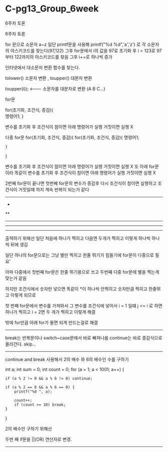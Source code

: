 # C-pg13_Group_6week
6주차 토론


6주차 토론

for 문으로 소문자 a~z
일단 printf문을 사용해 printf("%d %d",'a','z') 로 각 소문자의 아스키코드를 찾는다(97,122)
그후
for문에서 i의 값을 97로 초기화 후 i < 123로 97부터 122까지의 아스키코드를 찾음 그후 i++로 하나씩 증가

인터넷에서 대소문자 변환 함수를 찾는다.

tolower() 소문자 변환 , toupper() 대문자 변환

toupper(i));    <--- 소문자를 대문자로 변환 (A B C...)

for문

for(초기화, 조건식, 증감){    
	명령어1;
}

변수를 초기화 후 조건식이 참이면 아래 명령어가 실행 거짓이면 실행 X


다중 for문
for(초기화, 조건식, 증감){
   for(초기화, 조건식, 증감){
	명령어1;

    }
}

변수를 초기화 후 조건식이 참이면 아래 명령어가 실행 거짓이면 실행 X
또 아래 for문이라 똑같이 변수를 초기화 후 조건식이 참이면 아래 명령어가 실행 거짓이면 실행 X

2번째 for문이 끝나면 첫번째 for문의 변수가 증감후 다시 조건식이 참이면 실행하고 조건식이 거짓일때 까지 계속 반복이 되는거 같다

----------------------------------------------------------------------
*
**
***
****
*****

출력하기 위해선 일단 처음에 하나가 찍히고 다음엔 두개가 찍히고 이렇게 하나씩 하나씩 뒤에 생김

일단 하나의 for문으로는 그냥 별만 찍히고 한줄 뛰기가 힘들기에 for문이 다중으로 필요'

아마 다중에서 첫번쨰 for문은 한줄 뛰기용으로 쓰고 두번쨰 다중 for문에 별을 찍는게 맞는거 같음

하지만 조건식에서 숫자만 넣으면 똑같이 *이 하나씩 안찍히고 숫자만큼 찍히고 한줄뛰고 이렇게 되므로

첫 번째 for문에서 변수를 가져와서 그 변수를 조건식에 넣어서 i = 1 일떄 j <= i 로 하면 하나가 찍히고 i = 2면 두 개가 찍히고 이렇게 해결

밖에 for만큼 아래 for가 돌면 되게 만드는걸로 해결





----------------------------------------------------------------------
break는 반복문이나 switch~case문에서 바로 빠져나옴
continue는 바로 증감식으로 올라간다. skip...











----------------------------------------------------------------------


continue and break 사용해서 2의 배수 와 6의 배수인 수를 구하기 

int a;
int sum = 0;
int count = 0;
for (a = 1; a < 1001; a++) {

	if (a % 2 != 0 && a % 6 != 0) continue;

	if (a % 2 == 0 && a % 6 == 0) {
		printf("%d ", a);

		count++;
		if (count >= 10) break;
	}
	
}


2의 배수만 구하기 위해선 


두번 째 if문을 ||(OR) 연산자로 변경.







----------------------------------------------------------------------
